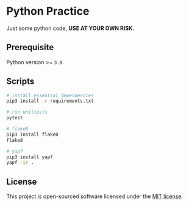 # Python Practice

Just some python code, **USE AT YOUR OWN RISK.**

## Prerequisite

Python version >= `3.9`.

## Scripts

```bash
# install essential dependencies
pip3 install -r requirements.txt

# run unittests
pytest

# flake8
pip3 install flake8
flake8

# yapf
pip3 install yapf
yapf -ir .
```

## License

This project is open-sourced software licensed under the [MIT license](LICENSE).
